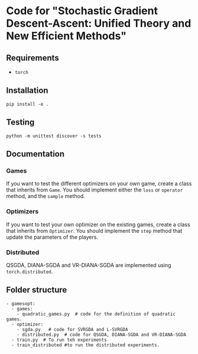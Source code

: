 # Code for "Stochastic Gradient Descent-Ascent: Unified Theory and New Efficient Methods"

## Requirements
- `torch`

## Installation
`pip install -e .`

## Testing
`python -m unittest discover -s tests`

## Documentation
### Games
If you want to test the different optimizers on your own game, create a class that inherits from `Game`. 
You should implement either the `loss` or `operator` method, and the `sample` method.

### Optimizers
If you want to test your own optimizer on the existing games, create a class that inherits from `Optimizer`.
You should implement the `step` method that update the parameters of the players.

### Distributed
QSGDA, DIANA-SGDA and VR-DIANA-SGDA are implemented using `torch.distributed`. 

## Folder structure
```
- gamesopt:
  - games:
    - quadratic_games.py  # code for the definition of quadratic games.
  - optimizer:
    - sgda.py   # code for SVRGDA and L-SVRGDA
    - distributed.py  # code for QSGDA, DIANA-SGDA and VR-DIANA-SGDA
  - train.py  # To run teh experiments
  - train_distributed #to run the distributed experiments.
```
